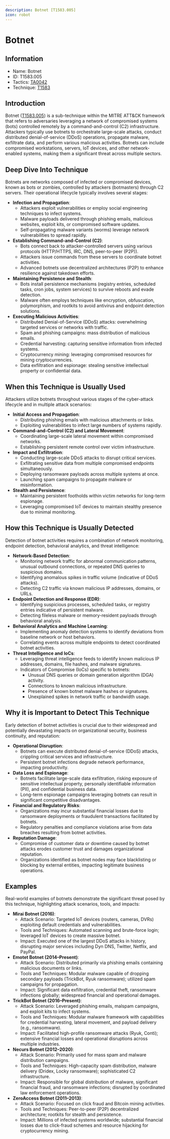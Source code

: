 ```yaml
---
description: Botnet [T1583.005]
icon: robot
---
```


# Botnet

## Information

* Name: Botnet
* ID: T1583.005
* Tactics: [TA0042](../)
* Technique: [T1583](./)

## Introduction

Botnet ([T1583.005](https://attack.mitre.org/techniques/T1583/005/)) is a sub-technique within the MITRE ATT\&CK framework that refers to adversaries leveraging a network of compromised systems (bots) controlled remotely by a command-and-control (C2) infrastructure. Attackers typically use botnets to orchestrate large-scale attacks, conduct distributed denial-of-service (DDoS) operations, propagate malware, exfiltrate data, and perform various malicious activities. Botnets can include compromised workstations, servers, IoT devices, and other network-enabled systems, making them a significant threat across multiple sectors.

## Deep Dive Into Technique

Botnets are networks composed of infected or compromised devices, known as bots or zombies, controlled by attackers (botmasters) through C2 servers. Their operational lifecycle typically involves several stages:

* **Infection and Propagation**:
  * Attackers exploit vulnerabilities or employ social engineering techniques to infect systems.
  * Malware payloads delivered through phishing emails, malicious websites, exploit kits, or compromised software updates.
  * Self-propagating malware variants (worms) leverage network vulnerabilities to spread rapidly.
* **Establishing Command-and-Control (C2)**:
  * Bots connect back to attacker-controlled servers using various protocols (HTTP/HTTPS, IRC, DNS, peer-to-peer (P2P)).
  * Attackers issue commands from these servers to coordinate botnet activities.
  * Advanced botnets use decentralized architectures (P2P) to enhance resilience against takedown efforts.
* **Maintaining Persistence and Stealth**:
  * Bots install persistence mechanisms (registry entries, scheduled tasks, cron jobs, system services) to survive reboots and evade detection.
  * Malware often employs techniques like encryption, obfuscation, polymorphism, and rootkits to avoid antivirus and endpoint detection solutions.
* **Executing Malicious Activities**:
  * Distributed Denial-of-Service (DDoS) attacks: overwhelming targeted services or networks with traffic.
  * Spam and phishing campaigns: mass distribution of malicious emails.
  * Credential harvesting: capturing sensitive information from infected systems.
  * Cryptocurrency mining: leveraging compromised resources for mining cryptocurrencies.
  * Data exfiltration and espionage: stealing sensitive intellectual property or confidential data.

## When this Technique is Usually Used

Attackers utilize botnets throughout various stages of the cyber-attack lifecycle and in multiple attack scenarios:

* **Initial Access and Propagation**:
  * Distributing phishing emails with malicious attachments or links.
  * Exploiting vulnerabilities to infect large numbers of systems rapidly.
* **Command-and-Control (C2) and Lateral Movement**:
  * Coordinating large-scale lateral movement within compromised networks.
  * Establishing persistent remote control over victim infrastructure.
* **Impact and Exfiltration**:
  * Conducting large-scale DDoS attacks to disrupt critical services.
  * Exfiltrating sensitive data from multiple compromised endpoints simultaneously.
  * Deploying ransomware payloads across multiple systems at once.
  * Launching spam campaigns to propagate malware or misinformation.
* **Stealth and Persistence**:
  * Maintaining persistent footholds within victim networks for long-term espionage.
  * Leveraging compromised IoT devices to maintain stealthy presence due to minimal monitoring.

## How this Technique is Usually Detected

Detection of botnet activities requires a combination of network monitoring, endpoint detection, behavioral analytics, and threat intelligence:

* **Network-Based Detection**:
  * Monitoring network traffic for abnormal communication patterns, unusual outbound connections, or repeated DNS queries to suspicious domains.
  * Identifying anomalous spikes in traffic volume (indicative of DDoS attacks).
  * Detecting C2 traffic via known malicious IP addresses, domains, or URLs.
* **Endpoint Detection and Response (EDR)**:
  * Identifying suspicious processes, scheduled tasks, or registry entries indicative of persistent malware.
  * Detecting fileless malware or memory-resident payloads through behavioral analysis.
* **Behavioral Analytics and Machine Learning**:
  * Implementing anomaly detection systems to identify deviations from baseline network or host behaviors.
  * Correlating events across multiple endpoints to detect coordinated botnet activities.
* **Threat Intelligence and IoCs**:
  * Leveraging threat intelligence feeds to identify known malicious IP addresses, domains, file hashes, and malware signatures.
  * Indicators of Compromise (IoCs) specific to botnets:
    * Unusual DNS queries or domain generation algorithm (DGA) activity.
    * Connections to known malicious infrastructure.
    * Presence of known botnet malware hashes or signatures.
    * Unexplained spikes in network traffic or bandwidth usage.

## Why it is Important to Detect This Technique

Early detection of botnet activities is crucial due to their widespread and potentially devastating impacts on organizational security, business continuity, and reputation:

* **Operational Disruption**:
  * Botnets can execute distributed denial-of-service (DDoS) attacks, crippling critical services and infrastructure.
  * Persistent botnet infections degrade network performance, impacting productivity.
* **Data Loss and Espionage**:
  * Botnets facilitate large-scale data exfiltration, risking exposure of sensitive intellectual property, personally identifiable information (PII), and confidential business data.
  * Long-term espionage campaigns leveraging botnets can result in significant competitive disadvantages.
* **Financial and Regulatory Risks**:
  * Organizations may incur substantial financial losses due to ransomware deployments or fraudulent transactions facilitated by botnets.
  * Regulatory penalties and compliance violations arise from data breaches resulting from botnet activities.
* **Reputation Damage**:
  * Compromise of customer data or downtime caused by botnet attacks erodes customer trust and damages organizational reputation.
  * Organizations identified as botnet nodes may face blacklisting or blocking by external entities, impacting legitimate business operations.

## Examples

Real-world examples of botnets demonstrate the significant threat posed by this technique, highlighting attack scenarios, tools, and impacts:

* **Mirai Botnet (2016)**:
  * Attack Scenario: Targeted IoT devices (routers, cameras, DVRs) exploiting default credentials and vulnerabilities.
  * Tools and Techniques: Automated scanning and brute-force login; leveraged IoT devices to create massive botnet.
  * Impact: Executed one of the largest DDoS attacks in history, disrupting major services including Dyn DNS, Twitter, Netflix, and PayPal.
* **Emotet Botnet (2014–Present)**:
  * Attack Scenario: Distributed primarily via phishing emails containing malicious documents or links.
  * Tools and Techniques: Modular malware capable of dropping secondary payloads (TrickBot, Ryuk ransomware); utilized spam campaigns for propagation.
  * Impact: Significant data exfiltration, credential theft, ransomware infections globally; widespread financial and operational damages.
* **TrickBot Botnet (2016–Present)**:
  * Attack Scenario: Leveraged phishing emails, malspam campaigns, and exploit kits to infect systems.
  * Tools and Techniques: Modular malware framework with capabilities for credential harvesting, lateral movement, and payload delivery (e.g., ransomware).
  * Impact: Facilitated high-profile ransomware attacks (Ryuk, Conti); extensive financial losses and operational disruptions across multiple industries.
* **Necurs Botnet (2012–2020)**:
  * Attack Scenario: Primarily used for mass spam and malware distribution campaigns.
  * Tools and Techniques: High-capacity spam distribution, malware delivery (Dridex, Locky ransomware); sophisticated C2 infrastructure.
  * Impact: Responsible for global distribution of malware, significant financial fraud, and ransomware infections; disrupted by coordinated law enforcement operations.
* **ZeroAccess Botnet (2011–2013)**:
  * Attack Scenario: Focused on click fraud and Bitcoin mining activities.
  * Tools and Techniques: Peer-to-peer (P2P) decentralized architecture; rootkits for stealth and persistence.
  * Impact: Millions of infected systems worldwide; substantial financial losses due to click-fraud schemes and resource hijacking for cryptocurrency mining.
